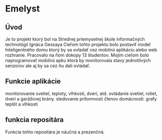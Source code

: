 # Emelyst
## Úvod

Je to projekt ktorý bol na Strednej priemyselnej škole informačných technológií Ignáca Gessaya
Cieľom tohto projektu bolo postaviť model Inteligentného domu ktorý by sa ovladať cez mobilnú aplikáciu alebo web rozhranie.
Pracovalo na ňom dokopy 13 študentov.
Mojim cieľom bolo naprogramovať mobilnú apku ktorá by monitorovala stavy jednotlivých senzorov ale aj by sa cez ňu dali ovládať.

## Funkcie aplikácie

monitorovanie svetiel, teploty, vlhkosti, dverí, atd.
ovládanie svetiel, roliet, dveri a garážovej brány.
sledovanie prítomnosti členov domácnosti.
grafy teplôt a vlhkosti

## funkcia repositára

Funkcia tohto repositára je náučná a prezenčná.
